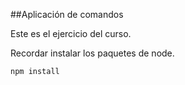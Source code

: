 ##Aplicación de comandos

Este es el ejercicio del curso.

Recordar instalar los paquetes de node.

```
npm install
```